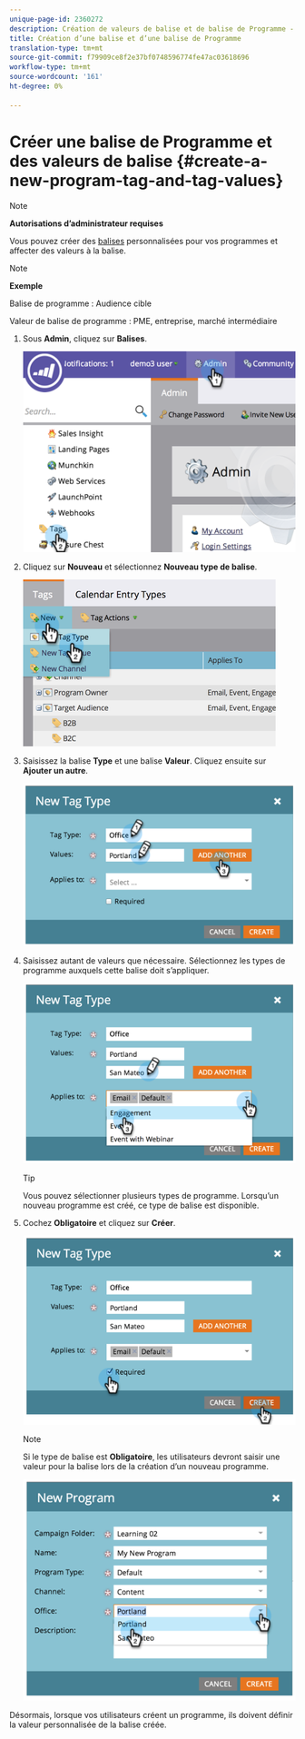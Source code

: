 ```yaml
---
unique-page-id: 2360272
description: Création de valeurs de balise et de balise de Programme - Documentation sur le marketing - Documentation du produit
title: Création d’une balise et d’une balise de Programme
translation-type: tm+mt
source-git-commit: f79909ce8f2e37bf0748596774fe47ac03618696
workflow-type: tm+mt
source-wordcount: '161'
ht-degree: 0%

---
```



# Créer une balise de Programme et des valeurs de balise {#create-a-new-program-tag-and-tag-values}

>[!NOTE]
>
>**Autorisations d’administrateur requises**

Vous pouvez créer des [balises](/help/marketo/product-docs/core-marketo-concepts/programs/working-with-programs/understanding-tags.md) personnalisées pour vos programmes et affecter des valeurs à la balise.

>[!NOTE]
>
>**Exemple**
>
>Balise de programme : Audience cible
>
>Valeur de balise de programme : PME, entreprise, marché intermédiaire

1. Sous **Admin**, cliquez sur **Balises**.

   ![](assets/image2014-9-24-12-3a10-3a32.png)

1. Cliquez sur **Nouveau** et sélectionnez **Nouveau type de balise**.

   ![](assets/image2014-9-24-12-3a12-3a43.png)

1. Saisissez la balise **Type** et une balise **Valeur**. Cliquez ensuite sur **Ajouter un autre**.

   ![](assets/image2014-9-24-12-3a16-3a55.png)

1. Saisissez autant de valeurs que nécessaire. Sélectionnez les types de programme auxquels cette balise doit s’appliquer.

   ![](assets/image2014-9-24-12-3a17-3a29.png)

   >[!TIP]
   >
   >Vous pouvez sélectionner plusieurs types de programme. Lorsqu’un nouveau programme est créé, ce type de balise est disponible.

1. Cochez **Obligatoire** et cliquez sur **Créer**.

   ![](assets/image2014-9-24-12-3a18-3a33.png)

   >[!NOTE]
   >
   >Si le type de balise est **Obligatoire**, les utilisateurs devront saisir une valeur pour la balise lors de la création d’un nouveau programme.

   ![](assets/image2014-9-24-12-3a19-3a17.png)

Désormais, lorsque vos utilisateurs créent un programme, ils doivent définir la valeur personnalisée de la balise créée.
